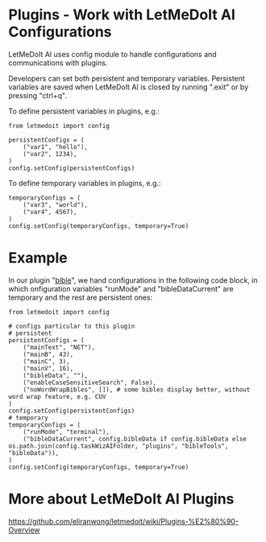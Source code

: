 # Plugins - Work with LetMeDoIt AI Configurations

LetMeDoIt AI uses config module to handle configurations and communications with plugins.

Developers can set both persistent and temporary variables. Persistent variables are saved when LetMeDoIt AI is closed by running ".exit" or by pressing "ctrl+q".

To define persistent variables in plugins, e.g.:

```
from letmedoit import config

persistentConfigs = (
    ("var1", "hello"),
    ("var2", 1234),
)
config.setConfig(persistentConfigs)
```

To define temporary variables in plugins, e.g.:

```
temporaryConfigs = (
    ("var3", "world"),
    ("var4", 4567),
)
config.setConfig(temporaryConfigs, temporary=True)
```

# Example

In our plugin "[bible](https://github.com/eliranwong/letmedoit/tree/main/package/letmedoit/plugins/bible.py)", we hand configurations in the following code block, in which onfiguration variables "runMode" and "bibleDataCurrent" are temporary and the rest are persistent ones:

```
from letmedoit import config

# configs particular to this plugin
# persistent
persistentConfigs = (
    ("mainText", "NET"),
    ("mainB", 43),
    ("mainC", 3),
    ("mainV", 16),
    ("bibleData", ""),
    ("enableCaseSensitiveSearch", False),
    ("noWordWrapBibles", []), # some bibles display better, without word wrap feature, e.g. CUV
)
config.setConfig(persistentConfigs)
# temporary
temporaryConfigs = (
    ("runMode", "terminal"),
    ("bibleDataCurrent", config.bibleData if config.bibleData else os.path.join(config.taskWizAIFolder, "plugins", "bibleTools", "bibleData")),
)
config.setConfig(temporaryConfigs, temporary=True)
```

# More about LetMeDoIt AI Plugins

https://github.com/eliranwong/letmedoit/wiki/Plugins-%E2%80%90-Overview